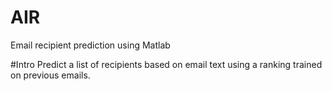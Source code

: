 # AIR
Email recipient prediction using Matlab

#Intro
Predict a list of recipients based on email text using a ranking trained on previous emails.
